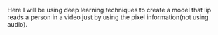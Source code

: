 Here I will be using deep learning techniques to create a model that lip reads a person in a video just by using the pixel information(not using audio).
